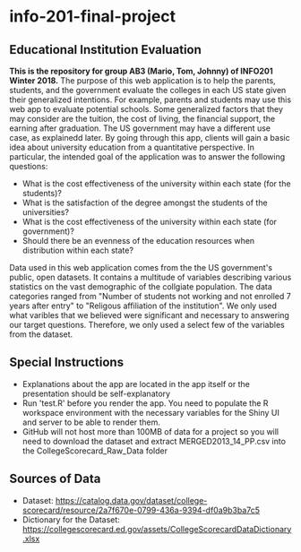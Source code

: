 # info-201-final-project

## Educational Institution Evaluation
**This is the repository for group AB3 (Mario, Tom, Johnny) of INFO201 Winter 2018.**
The purpose of this web application is to help the parents, students, and the government evaluate the colleges in each US state given their generalized intentions. For example, parents and students may use this web app to evaluate potential schools. Some generalized factors that they may consider are the tuition, the cost of living, the financial support, the earning after graduation. The US government may have a different use case, as explainedd later. By going through this app, clients will gain a basic idea about university education from a quantitative perspective. In particular, the intended goal of the application was to answer the following questions:

- What is the cost effectiveness of the university within each state (for the students)?
- What is the satisfaction of the degree amongst the students of the universities?
- What is the cost effectiveness of the university within each state (for government)?
- Should there be an evenness of the education resources when distribution within each state?

Data used in this web application comes from the the US government's public, open datasets. It contains a multitude of variables describing various statistics on the vast demographic of the collgiate population. The data categories ranged from "Number of students not working and not enrolled 7 years after entry" to "Religous affiliation of the institution". We only used what varibles that we believed were significant and necessary to answering our target questions. Therefore, we only used a select few of the variables from the dataset.

## Special Instructions
- Explanations about the app are located in the app itself or the presentation should be self-explanatory
- Run 'test.R' before you render the app. You need to populate the R workspace environment with the necessary variables for the Shiny UI and server to be able to render them.
- GitHub will not host more than 100MB of data for a project so you will need to download the dataset and extract MERGED2013_14_PP.csv into the CollegeScorecard_Raw_Data folder

## Sources of Data
- Dataset: https://catalog.data.gov/dataset/college-scorecard/resource/2a7f670e-0799-436a-9394-df0a9b3ba7c5
- Dictionary for the Dataset: https://collegescorecard.ed.gov/assets/CollegeScorecardDataDictionary.xlsx
